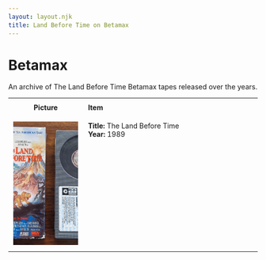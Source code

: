 ```yaml
---
layout: layout.njk
title: Land Before Time on Betamax
---
```


# Betamax


An archive of The Land Before Time Betamax tapes released over the years.

<div class="table-wrapper">
  <div class="responsive-row">
<table>
  <tr>
    <th style="width:20%; vertical-align:top; padding:10px;">
      <strong>Picture</strong>
    </th>
    <th style="text-align: left; padding:10px;">
      <strong>Item</strong>
    </th>
  </tr>

<tr>
    <td style="width:30%; text-align: center; vertical-align:top; padding:10px;">
      <a href="/images/media/betamax/lbt1-betamax.jpg" data-lightbox="books" data-title="The Land Before Time">
        <div class="img-box">
          <img loading="lazy" src="/images/media/betamax/lbt1-betamax.jpg" alt="The Land Before Time" style="height:250px; object-fit:cover;" />
        </div>
      </a>
    </td>
    <td style="vertical-align:top; padding:10px;">
      <strong>Title:</strong> The Land Before Time<br/>
      <strong>Year:</strong> 1989<br/>
    </td>
  </tr>


</table>
</div>
</div>
